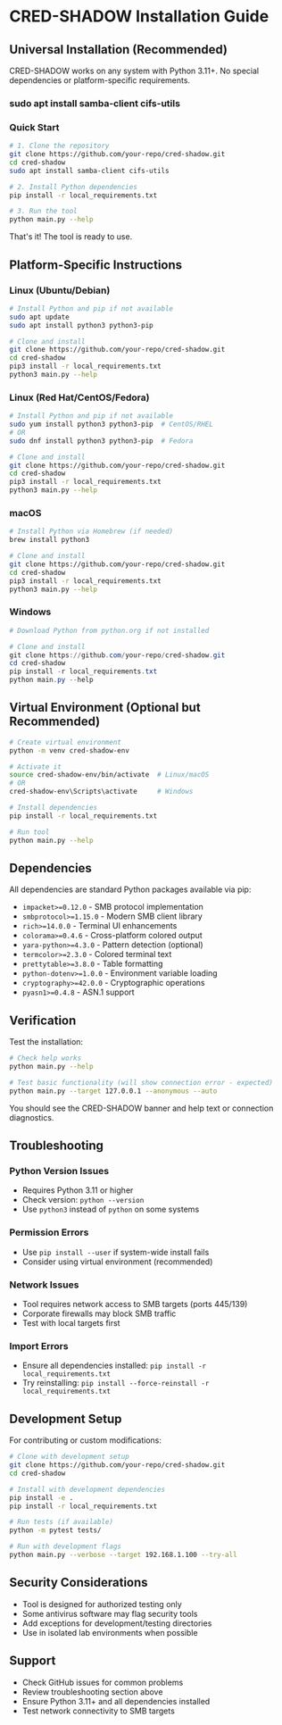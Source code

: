 # CRED-SHADOW Installation Guide

## Universal Installation (Recommended)

CRED-SHADOW works on any system with Python 3.11+. No special dependencies or platform-specific requirements.

### sudo apt install samba-client cifs-utils

### Quick Start

```bash
# 1. Clone the repository
git clone https://github.com/your-repo/cred-shadow.git
cd cred-shadow
sudo apt install samba-client cifs-utils

# 2. Install Python dependencies
pip install -r local_requirements.txt

# 3. Run the tool
python main.py --help
```

That's it! The tool is ready to use.

## Platform-Specific Instructions

### Linux (Ubuntu/Debian)
```bash
# Install Python and pip if not available
sudo apt update
sudo apt install python3 python3-pip

# Clone and install
git clone https://github.com/your-repo/cred-shadow.git
cd cred-shadow
pip3 install -r local_requirements.txt
python3 main.py --help
```

### Linux (Red Hat/CentOS/Fedora)
```bash
# Install Python and pip if not available
sudo yum install python3 python3-pip  # CentOS/RHEL
# OR
sudo dnf install python3 python3-pip  # Fedora

# Clone and install
git clone https://github.com/your-repo/cred-shadow.git
cd cred-shadow
pip3 install -r local_requirements.txt
python3 main.py --help
```

### macOS
```bash
# Install Python via Homebrew (if needed)
brew install python3

# Clone and install
git clone https://github.com/your-repo/cred-shadow.git
cd cred-shadow
pip3 install -r local_requirements.txt
python3 main.py --help
```

### Windows
```powershell
# Download Python from python.org if not installed

# Clone and install
git clone https://github.com/your-repo/cred-shadow.git
cd cred-shadow
pip install -r local_requirements.txt
python main.py --help
```

## Virtual Environment (Optional but Recommended)

```bash
# Create virtual environment
python -m venv cred-shadow-env

# Activate it
source cred-shadow-env/bin/activate  # Linux/macOS
# OR
cred-shadow-env\Scripts\activate     # Windows

# Install dependencies
pip install -r local_requirements.txt

# Run tool
python main.py --help
```

## Dependencies

All dependencies are standard Python packages available via pip:

- `impacket>=0.12.0` - SMB protocol implementation
- `smbprotocol>=1.15.0` - Modern SMB client library  
- `rich>=14.0.0` - Terminal UI enhancements
- `colorama>=0.4.6` - Cross-platform colored output
- `yara-python>=4.3.0` - Pattern detection (optional)
- `termcolor>=2.3.0` - Colored terminal text
- `prettytable>=3.8.0` - Table formatting
- `python-dotenv>=1.0.0` - Environment variable loading
- `cryptography>=42.0.0` - Cryptographic operations
- `pyasn1>=0.4.8` - ASN.1 support

## Verification

Test the installation:

```bash
# Check help works
python main.py --help

# Test basic functionality (will show connection error - expected)
python main.py --target 127.0.0.1 --anonymous --auto
```

You should see the CRED-SHADOW banner and help text or connection diagnostics.

## Troubleshooting

### Python Version Issues
- Requires Python 3.11 or higher
- Check version: `python --version`
- Use `python3` instead of `python` on some systems

### Permission Errors
- Use `pip install --user` if system-wide install fails
- Consider using virtual environment (recommended)

### Network Issues
- Tool requires network access to SMB targets (ports 445/139)
- Corporate firewalls may block SMB traffic
- Test with local targets first

### Import Errors
- Ensure all dependencies installed: `pip install -r local_requirements.txt`
- Try reinstalling: `pip install --force-reinstall -r local_requirements.txt`

## Development Setup

For contributing or custom modifications:

```bash
# Clone with development setup
git clone https://github.com/your-repo/cred-shadow.git
cd cred-shadow

# Install with development dependencies
pip install -e .
pip install -r local_requirements.txt

# Run tests (if available)
python -m pytest tests/

# Run with development flags
python main.py --verbose --target 192.168.1.100 --try-all
```

## Security Considerations

- Tool is designed for authorized testing only
- Some antivirus software may flag security tools
- Add exceptions for development/testing directories
- Use in isolated lab environments when possible

## Support

- Check GitHub issues for common problems
- Review troubleshooting section above
- Ensure Python 3.11+ and all dependencies installed
- Test network connectivity to SMB targets
